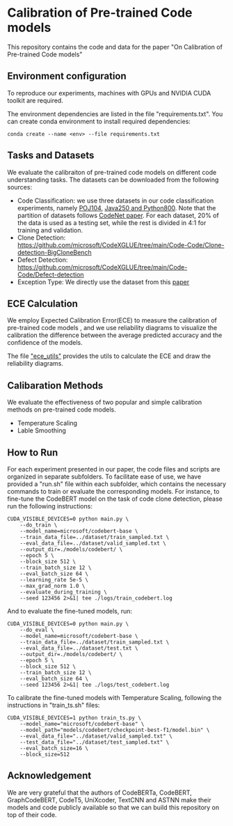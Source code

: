 # Calibration of Pre-trained Code models
This repository contains the code and data for the paper "On Calibration of Pre-trained Code models"


## Environment configuration
To reproduce our experiments, machines with GPUs and NVIDIA CUDA toolkit are required.

The environment dependencies are listed in the file "requirements.txt". You can create conda environment to install required dependencies:

```
conda create --name <env> --file requirements.txt
```

## Tasks and Datasets
We evaluate the calibraiton of pre-trained code models on different code understanding tasks. The datasets can be downloaded from the following sources:
* Code Classification: we use three datasets in our code classification experiments, namely [POJ104](https://github.com/microsoft/CodeXGLUE/tree/main/Code-Code/Clone-detection-POJ-104), [Java250 and Python800](https://github.com/IBM/Project_CodeNet). Note that the partition of datasets follows [CodeNet paper](https://arxiv.org/abs/2105.12655). For each dataset, 20\% of the data is used as a testing set, while the rest is divided in 4:1 for training and validation.
* Clone Detection: https://github.com/microsoft/CodeXGLUE/tree/main/Code-Code/Clone-detection-BigCloneBench
* Defect Detection: https://github.com/microsoft/CodeXGLUE/tree/main/Code-Code/Defect-detection
* Exception Type: We directly use the dataset from this [paper](https://arxiv.org/abs/2302.04026)


## ECE Calculation
We employ Expected Calibration Error(ECE) to measure the calibration of pre-trained code models , and we use reliability diagrams to visualize the calibration the difference between the average predicted accuracy and the
confidence of the models.

The file ["ece_utils"](./ece_utils.py) provides the utils to calculate the ECE and draw the reliability diagrams.


## Calibaration Methods

We evaluate the effectiveness of two popular and simple calibration methods on pre-trained code models.

* Temperature Scaling
* Lable Smoothing

## How to Run
For each experiment presented in our paper, the code files and scripts are organized in separate subfolders. To facilitate ease of use, we have provided a "run.sh" file within each subfolder, which contains the necessary commands to train or evaluate the corresponding models. For instance, to fine-tune the CodeBERT model on the task of code clone detection, please run the following instructions:
```
CUDA_VISIBLE_DEVICES=0 python main.py \
    --do_train \
    --model_name=microsoft/codebert-base \
    --train_data_file=../dataset/train_sampled.txt \
    --eval_data_file=../dataset/valid_sampled.txt \
    --output_dir=./models/codebert/ \
    --epoch 5 \
    --block_size 512 \
    --train_batch_size 12 \
    --eval_batch_size 64 \
    --learning_rate 5e-5 \
    --max_grad_norm 1.0 \
    --evaluate_during_training \
    --seed 123456 2>&1| tee ./logs/train_codebert.log
```

And to evaluate the fine-tuned models, run:
```
CUDA_VISIBLE_DEVICES=0 python main.py \
    --do_eval \
    --model_name=microsoft/codebert-base \
    --train_data_file=../dataset/train_sampled.txt \
    --eval_data_file=../dataset/test.txt \
    --output_dir=./models/codebert/ \
    --epoch 5 \
    --block_size 512 \
    --train_batch_size 12 \
    --eval_batch_size 64 \
    --seed 123456 2>&1| tee ./logs/test_codebert.log
```

To calibrate the fine-tuned models with Temperature Scaling, following the instructions in "train_ts.sh" files:
```
CUDA_VISIBLE_DEVICES=1 python train_ts.py \
    --model_name="microsoft/codebert-base" \
    --model_path="models/codebert/checkpoint-best-f1/model.bin" \
    --eval_data_file="../dataset/valid_sampled.txt" \
    --test_data_file="../dataset/test_sampled.txt" \
    --eval_batch_size=16 \
    --block_size=512
```




## Acknowledgement

We are very grateful that the authors of CodeBERTa, CodeBERT, GraphCodeBERT, CodeT5, UniXcoder, TextCNN and ASTNN make their models and code publicly available so that we can build this repository on top of their code.
